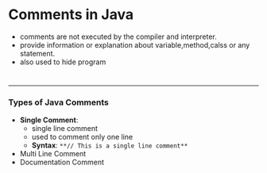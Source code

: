 # Comments in Java 
- comments are not executed by the compiler and interpreter. 
- provide information or explanation about variable,method,calss or any statement. 
- also used to hide program

<h3 align="center">
  <img src="https://javatpoint.com/images/java-types-of-comments.png" alt="" height="">
</h3>

---

### Types of Java Comments 

- **Single Comment**: 
  - single line comment 
  - used to comment only one line 
  - **Syntax**: `**// This is a single line comment**`
- Multi Line Comment
- Documentation Comment
